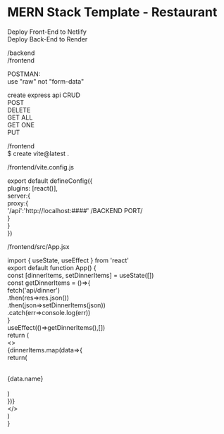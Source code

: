 # MERN Stack Template - Restaurant    
Deploy Front-End to Netlify    
Deploy Back-End to Render  
  
/backend  
/frontend  


POSTMAN:  
use "raw" not "form-data"  

create express api CRUD  
POST  
DELETE  
GET ALL   
GET ONE    
PUT  

/frontend  
$ create vite@latest .  

/frontend/vite.config.js  

export default defineConfig({  
  plugins: [react()],  
  server:{  
    proxy:{  
      '/api':'http://localhost:####'  /BACKEND PORT/   
    }  
  }  
})  
  
/frontend/src/App.jsx  
  
import { useState, useEffect } from 'react'  
export default function App() {  
  const [dinnerItems, setDinnerItems] = useState([])  
  const getDinnerItems = ()=>{  
    fetch('api/dinner')  
      .then(res=>res.json())  
      .then(json=>setDinnerItems(json))  
      .catch(err=>console.log(err))  
  }  
  useEffect(()=>getDinnerItems(),[])  
  return (  
    <>  
      {dinnerItems.map(data=>{  
        return(  
          <div>  
            {data.name}  
          </div>  
        )  
      })}  
    </>  
  )  
}  



  

